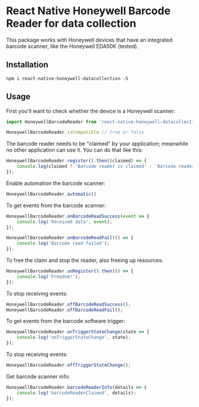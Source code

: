 # React Native Honeywell Barcode Reader for data collection

This package works with Honeywell devices that have an integrated barcode scanner, like the Honeywell EDA50K (tested).

## Installation

```
npm i react-native-honeywell-datacollection -S
```

## Usage

First you'll want to check whether the device is a Honeywell scanner:

```js
import HoneywellBarcodeReader from 'react-native-honeywell-datacollection';

HoneywellBarcodeReader.isCompatible // true or false
```

The barcode reader needs to be "claimed" by your application; meanwhile no other application can use it. You can do that like this:

```js
HoneywellBarcodeReader.register().then((claimed) => {
    console.log(claimed ? 'Barcode reader is claimed' : 'Barcode reader is busy');
});
```

Enable automation the barcode scanner:

```js
HoneywellBarcodeReader.automatic()
```

To get events from the barcode scanner:

```js
HoneywellBarcodeReader.onBarcodeReadSuccess(event => {
    console.log('Received data', event);
});

HoneywellBarcodeReader.onBarcodeReadFail(() => {
    console.log('Barcode read failed');
});
```

To free the claim and stop the reader, also freeing up resources:

```js
HoneywellBarcodeReader.unRegister().then(() => {
    console.log('Freedom!');
});
```

To stop receiving events:

```js
HoneywellBarcodeReader.offBarcodeReadSuccess();
HoneywellBarcodeReader.offBarcodeReadFail();
```

To get events from the barcode software trigger:

```js
HoneywellBarcodeReader.onTriggerStateChange(state => {
    console.log('onTriggerStateChange', state);
});

```

To stop receiving events:

```js
HoneywellBarcodeReader.offTriggerStateChange();
```

Get barcode scanner info:

```js
HoneywellBarcodeReader.barcodeReaderInfo(details => {
    console.log('barcodeReaderClaimed', details);
});
```

